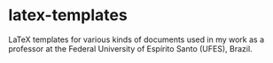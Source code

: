 # latex-templates

LaTeX templates for various kinds of documents used in my work as a professor at the Federal University of Espírito Santo (UFES), Brazil.